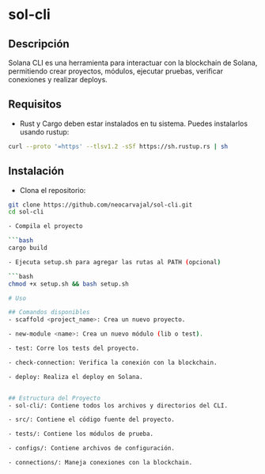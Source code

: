# sol-cli

## Descripción

Solana CLI es una herramienta para interactuar con la blockchain de Solana, permitiendo crear proyectos, módulos, ejecutar pruebas, verificar conexiones y realizar deploys.

## Requisitos

- Rust y Cargo deben estar instalados en tu sistema. Puedes instalarlos usando rustup:

```bash
curl --proto '=https' --tlsv1.2 -sSf https://sh.rustup.rs | sh
```

## Instalación

- Clona el repositorio:

```bash
git clone https://github.com/neocarvajal/sol-cli.git
cd sol-cli

- Compila el proyecto

```bash
cargo build

- Ejecuta setup.sh para agregar las rutas al PATH (opcional)

```bash
chmod +x setup.sh && bash setup.sh

# Uso

## Comandos disponibles
- scaffold <project_name>: Crea un nuevo proyecto.

- new-module <name>: Crea un nuevo módulo (lib o test).

- test: Corre los tests del proyecto.

- check-connection: Verifica la conexión con la blockchain.

- deploy: Realiza el deploy en Solana.


## Estructura del Proyecto
- sol-cli/: Contiene todos los archivos y directorios del CLI.

- src/: Contiene el código fuente del proyecto.

- tests/: Contiene los módulos de prueba.

- configs/: Contiene archivos de configuración.

- connections/: Maneja conexiones con la blockchain.

